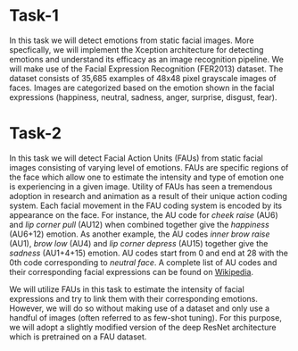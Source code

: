 # Task-1

In this task we will detect emotions from static facial images. More specfically, we will implement the Xception
architecture for detecting emotions and understand its efficacy as an image recognition pipeline. We will
make use of the Facial Expression Recognition (FER2013) dataset. The dataset consists of 35,685 examples of
48x48 pixel grayscale images of faces. Images are categorized based on the emotion shown in the facial
expressions (happiness, neutral, sadness, anger, surprise, disgust, fear).

# Task-2

In this task we will detect Facial Action Units (FAUs) from static facial images consisting of varying level of emotions. FAUs are specific regions of the face which allow one to estimate the intensity and type of emotion one is experiencing in a given image. Utility of FAUs has seen a tremendous adoption in research and animation as a result of their unique action coding system. Each facial movement in the FAU coding system is encoded by its appearance on the face. For instance, the AU code for *cheek raise* (AU6) and *lip corner pull* (AU12) when combined together give the *happiness* (AU6+12) emotion. As another example, the AU codes *inner brow raise* (AU1), *brow low* (AU4) and *lip corner depress* (AU15) together give the *sadness* (AU1+4+15) emotion. AU codes start from 0 and end at 28 with the 0th code corresponding to *neutral face*. A complete list of AU codes and their corresponding facial expressions can be found on [Wikipedia](https://en.wikipedia.org/wiki/Facial_Action_Coding_System).

We will utilize FAUs in this task to estimate the intensity of facial expressions and try to link them with their corresponding emotions. However, we will do so without making use of a dataset and only use a handful of images (often referred to as few-shot tuning). For this purpose, we will adopt a slightly modified version of the deep ResNet architecture which is pretrained on a FAU dataset.

